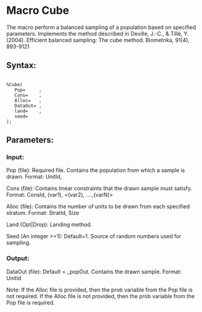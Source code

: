 

# Macro Cube
The macro perform a balanced sampling of a population based on specified parameters. Implements the method described in Deville, J.-C., & Tillé, Y. (2004). Efficient balanced sampling: The cube method. Biometrika, 91(4), 893-9121

## Syntax:

```sas

%Cube(
   Pop=		,
   Cons=	,
   Alloc=	,
   DataOut=	,
   land=	,
   seed=
);
```

## Parameters:

### Input:

Pop (file): Required file. Contains the population from which a sample is drawn. Format: UnitId, <prob>  

Cons (file): Contains linear constraints that the drawn sample must satisfy. Format: ConsId, (var1), <(var2), ….,(varN)>  

Alloc (file): Contains the number of units to be drawn from each specified stratum. Format: StratId, Size  

Land (Opt|Drop): Landing method.  

Seed (An integer >=1): Default=1. Source of random numbers used for sampling.  

### Output:

DataOut (file): Default = _popOut. Contains the drawn sample. Format: UnitId  

Note:
If the Alloc file is provided, then the prob variable from the Pop file is not required. If the Alloc file is not provided, then the prob variable from the Pop file is required.
